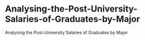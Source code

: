 # Analysing-the-Post-University-Salaries-of-Graduates-by-Major
Analysing the Post-University Salaries of Graduates by Major
